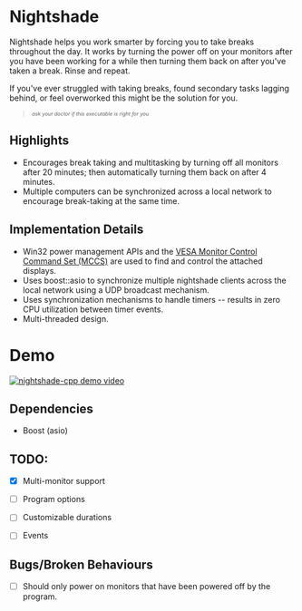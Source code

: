 # Nightshade

Nightshade helps you work smarter by forcing you to take breaks throughout the day. 
It works by turning the power off on your monitors after you have been working for 
a while then turning them back on after you've taken a break. Rinse and repeat.

If you've ever struggled with taking breaks, found secondary tasks lagging behind, 
or feel overworked this might be the solution for you.

<blockquote>
<i style="font-size:xx-small">ask your doctor if this executable is right for you</i>
</blockquote>

## Highlights

- Encourages break taking and multitasking by turning off all monitors after 20 minutes; then automatically turning them back on after 4 minutes.
- Multiple computers can be synchronized across a local network to encourage break-taking at the same time.

## Implementation Details

- Win32 power management APIs and the [VESA Monitor Control Command Set (MCCS)](https://en.wikipedia.org/wiki/Monitor_Control_Command_Set) are used to find and control the attached displays.
- Uses boost::asio to synchronize multiple nightshade clients across the local network using a UDP broadcast mechanism.
- Uses synchronization mechanisms to handle timers -- results in zero CPU utilization between timer events.
- Multi-threaded design.

# Demo

[![nightshade-cpp demo video](https://img.youtube.com/vi/xcMDlMT4uXc/0.jpg)](https://www.youtube.com/watch?v=xcMDlMT4uXc)

## Dependencies

- Boost (asio)

## TODO:

- [x] Multi-monitor support
- [ ] Program options
- [ ] Customizable durations
- [ ] Events


## Bugs/Broken Behaviours

- [ ] Should only power on monitors that have been powered off by the program.

